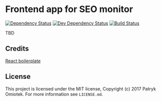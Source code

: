 # Frontend app for SEO monitor

[![Dependency Status](https://david-dm.org/patomdev/seo-monitor-front.svg)](https://david-dm.org/patomdev/seo-monitor-front)
[![Dev Dependency Status](https://david-dm.org/patomdev/seo-monitor-front/dev-status.svg)](https://david-dm.org/patomdev/seo-monitor-front#info=devDependencies)
[![Build Status](https://api.travis-ci.org/patomdev/seo-monitor-front.svg?branch=dev)](https://travis-ci.org/patomdev/seo-monitor-front)

TBD

## Credits
[React boilerplate](https://github.com/react-boilerplate/react-boilerplate)

## License

This project is licensed under the MIT license, Copyright (c) 2017 Patryk
Omiotek. For more information see `LICENSE.md`.
